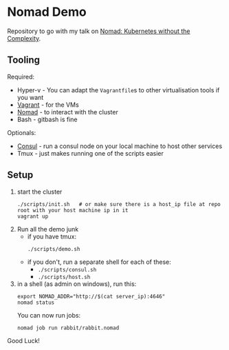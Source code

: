 # Nomad Demo

Repository to go with my talk on [Nomad: Kubernetes without the Complexity](https://andydote.co.uk/presentations/index.html?nomad).

## Tooling

Required:
* Hyper-v - You can adapt the `Vagrantfile`s to other virtualisation tools if you want
* [Vagrant](https://www.vagrantup.com/) - for the VMs
* [Nomad](https://www.nomadproject.io/) - to interact with the cluster
* Bash - gitbash is fine

Optionals:
* [Consul](https://www.consul.io) - run a consul node on your local machine to host other services
* Tmux - just makes running one of the scripts easier

## Setup

1. start the cluster
    ```shell
    ./scripts/init.sh   # or make sure there is a host_ip file at repo root with your host machine ip in it
    vagrant up
    ```
1. Run all the demo junk
    * if you have tmux:
        ```shell
        ./scripts/demo.sh
        ```
    * if you don't, run a separate shell for each of these:
        * `./scripts/consul.sh`
        * `./scripts/host.sh`
1. in a shell (as admin on windows), run this:
    ```shell
    export NOMAD_ADDR="http://$(cat server_ip):4646"
    nomad status
    ```
    You can now run jobs:
    ```shell
    nomad job run rabbit/rabbit.nomad
    ```


Good Luck!
